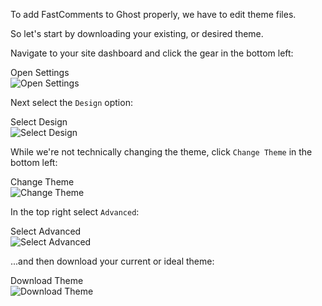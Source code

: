 To add FastComments to Ghost properly, we have to edit theme files.

So let's start by downloading your existing, or desired theme.

Navigate to your site dashboard and click the gear in the bottom left:

<div class="screenshot white-bg">
    <div class="title">Open Settings</div>
    <img class="screenshot-image" src="/images/installation-guides/ghost-step-1-1-open-settings.png" alt="Open Settings" />
</div>

Next select the `Design` option:

<div class="screenshot white-bg">
    <div class="title">Select Design</div>
    <img class="screenshot-image" src="/images/installation-guides/ghost-step-1-2-select-design.png" alt="Select Design" />
</div>

While we're not technically changing the theme, click `Change Theme` in the bottom left:

<div class="screenshot white-bg">
    <div class="title">Change Theme</div>
    <img class="screenshot-image" src="/images/installation-guides/ghost-step-1-3-change-theme.png" alt="Change Theme" />
</div>

In the top right select `Advanced`:

<div class="screenshot white-bg">
    <div class="title">Select Advanced</div>
    <img class="screenshot-image" src="/images/installation-guides/ghost-step-1-4-select-advanced.png" alt="Select Advanced" />
</div>

...and then download your current or ideal theme:

<div class="screenshot white-bg">
    <div class="title">Download Theme</div>
    <img class="screenshot-image" src="/images/installation-guides/ghost-step-1-5-download.png" alt="Download Theme" />
</div>

